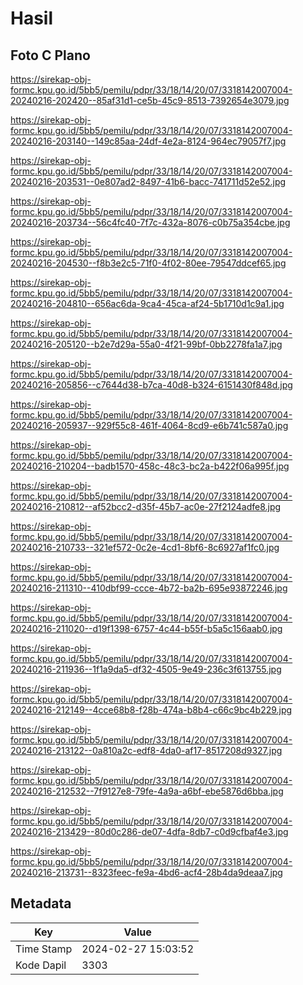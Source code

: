# Hasil

## Foto C Plano

https://sirekap-obj-formc.kpu.go.id/5bb5/pemilu/pdpr/33/18/14/20/07/3318142007004-20240216-202420--85af31d1-ce5b-45c9-8513-7392654e3079.jpg

https://sirekap-obj-formc.kpu.go.id/5bb5/pemilu/pdpr/33/18/14/20/07/3318142007004-20240216-203140--149c85aa-24df-4e2a-8124-964ec79057f7.jpg

https://sirekap-obj-formc.kpu.go.id/5bb5/pemilu/pdpr/33/18/14/20/07/3318142007004-20240216-203531--0e807ad2-8497-41b6-bacc-741711d52e52.jpg

https://sirekap-obj-formc.kpu.go.id/5bb5/pemilu/pdpr/33/18/14/20/07/3318142007004-20240216-203734--56c4fc40-7f7c-432a-8076-c0b75a354cbe.jpg

https://sirekap-obj-formc.kpu.go.id/5bb5/pemilu/pdpr/33/18/14/20/07/3318142007004-20240216-204530--f8b3e2c5-71f0-4f02-80ee-79547ddcef65.jpg

https://sirekap-obj-formc.kpu.go.id/5bb5/pemilu/pdpr/33/18/14/20/07/3318142007004-20240216-204810--656ac6da-9ca4-45ca-af24-5b1710d1c9a1.jpg

https://sirekap-obj-formc.kpu.go.id/5bb5/pemilu/pdpr/33/18/14/20/07/3318142007004-20240216-205120--b2e7d29a-55a0-4f21-99bf-0bb2278fa1a7.jpg

https://sirekap-obj-formc.kpu.go.id/5bb5/pemilu/pdpr/33/18/14/20/07/3318142007004-20240216-205856--c7644d38-b7ca-40d8-b324-6151430f848d.jpg

https://sirekap-obj-formc.kpu.go.id/5bb5/pemilu/pdpr/33/18/14/20/07/3318142007004-20240216-205937--929f55c8-461f-4064-8cd9-e6b741c587a0.jpg

https://sirekap-obj-formc.kpu.go.id/5bb5/pemilu/pdpr/33/18/14/20/07/3318142007004-20240216-210204--badb1570-458c-48c3-bc2a-b422f06a995f.jpg

https://sirekap-obj-formc.kpu.go.id/5bb5/pemilu/pdpr/33/18/14/20/07/3318142007004-20240216-210812--af52bcc2-d35f-45b7-ac0e-27f2124adfe8.jpg

https://sirekap-obj-formc.kpu.go.id/5bb5/pemilu/pdpr/33/18/14/20/07/3318142007004-20240216-210733--321ef572-0c2e-4cd1-8bf6-8c6927af1fc0.jpg

https://sirekap-obj-formc.kpu.go.id/5bb5/pemilu/pdpr/33/18/14/20/07/3318142007004-20240216-211310--410dbf99-ccce-4b72-ba2b-695e93872246.jpg

https://sirekap-obj-formc.kpu.go.id/5bb5/pemilu/pdpr/33/18/14/20/07/3318142007004-20240216-211020--d19f1398-6757-4c44-b55f-b5a5c156aab0.jpg

https://sirekap-obj-formc.kpu.go.id/5bb5/pemilu/pdpr/33/18/14/20/07/3318142007004-20240216-211936--1f1a9da5-df32-4505-9e49-236c3f613755.jpg

https://sirekap-obj-formc.kpu.go.id/5bb5/pemilu/pdpr/33/18/14/20/07/3318142007004-20240216-212149--4cce68b8-f28b-474a-b8b4-c66c9bc4b229.jpg

https://sirekap-obj-formc.kpu.go.id/5bb5/pemilu/pdpr/33/18/14/20/07/3318142007004-20240216-213122--0a810a2c-edf8-4da0-af17-8517208d9327.jpg

https://sirekap-obj-formc.kpu.go.id/5bb5/pemilu/pdpr/33/18/14/20/07/3318142007004-20240216-212532--7f9127e8-79fe-4a9a-a6bf-ebe5876d6bba.jpg

https://sirekap-obj-formc.kpu.go.id/5bb5/pemilu/pdpr/33/18/14/20/07/3318142007004-20240216-213429--80d0c286-de07-4dfa-8db7-c0d9cfbaf4e3.jpg

https://sirekap-obj-formc.kpu.go.id/5bb5/pemilu/pdpr/33/18/14/20/07/3318142007004-20240216-213731--8323feec-fe9a-4bd6-acf4-28b4da9deaa7.jpg


## Metadata

| Key        | Value               |
| ---------- | ------------------- |
| Time Stamp | 2024-02-27 15:03:52 |
| Kode Dapil | 3303                |



